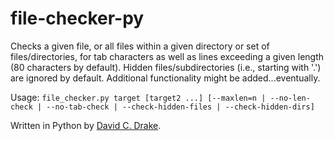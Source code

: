 # file-checker-py
Checks a given file, or all files within a given directory or set of files/directories, for tab characters as well as lines exceeding a given length (80 characters by default). Hidden files/subdirectories (i.e., starting with '.') are ignored by default. Additional functionality might be added...eventually.

Usage: `file_checker.py target [target2 ...] [--maxlen=n | --no-len-check | --no-tab-check | --check-hidden-files | --check-hidden-dirs]`

Written in Python by [David C. Drake](https://davidcdrake.com).
